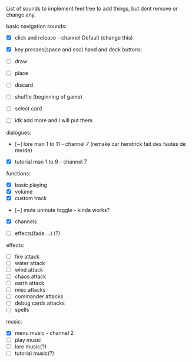 List of sounds to implement
feel free to add things, but dont remove or change any.


basic navigation sounds:
- [x]   click and release - channel Default (change this)
- [x]   key presses(space and esc)
hand and deck buttons:
- [ ]   draw
- [ ]   place
- [ ]   discard
- [ ]   shuffle (beginning of game)
- [ ]   select card
- [ ]   idk add more and i will put them



dialogues:
- [~]  lore man 1 to 11 - channel 7 (remake car hendrick fait des fautes de merde)
- [x]  tutorial man 1 to 9 - channel 7

functions:
- [x]  basic playing 
- [x]  volume
- [x]  custom track
- [~]  mute unmute toggle - kinda works?
- [x]  channels
- [ ]  effects(fade ...) (?)


effects:
- [ ]  fire attack
- [ ]  water attack
- [ ]  wind attack
- [ ]  chaos attack
- [ ]  earth attack
- [ ]  misc attacks
- [ ]  commander attacks
- [ ]  debug cards attacks
- [ ]  spells

music:
- [x]  menu music - channel 2
- [ ]  play music
- [ ]  lore music(?)
- [ ]  tutorial music(?)